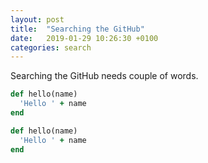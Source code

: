 ```yaml
---
layout: post
title:  "Searching the GitHub"
date:   2019-01-29 10:26:30 +0100
categories: search
---
```

Searching the GitHub needs couple of words. 


~~~ruby
def hello(name)  
  'Hello ' + name  
end 
~~~

```ruby
def hello(name)  
  'Hello ' + name  
end
```
